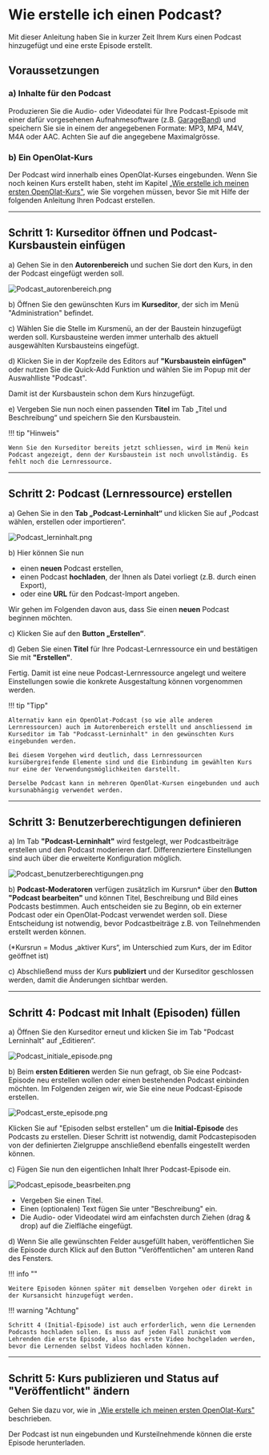 # Wie erstelle ich einen Podcast?

Mit dieser Anleitung haben Sie in kurzer Zeit Ihrem Kurs einen Podcast hinzugefügt und eine erste Episode erstellt.

##  Voraussetzungen

### a) Inhalte für den Podcast
Produzieren Sie die Audio- oder Videodatei für Ihre Podcast-Episode mit einer dafür vorgesehenen Aufnahmesoftware (z.B. [GarageBand](http://www.apple.com/ilife/garageband/ "GarageBand")) und speichern Sie sie in einem der angegebenen Formate: MP3, MP4, M4V, M4A oder AAC. Achten Sie auf die angegebene Maximalgrösse.

### b) Ein OpenOlat-Kurs
Der Podcast wird innerhalb eines OpenOlat-Kurses eingebunden. Wenn Sie noch keinen Kurs erstellt haben, steht im Kapitel [„Wie erstelle ich meinen ersten OpenOlat-Kurs"](../my_first_course/my_first_course.de.md), wie Sie vorgehen müssen, bevor Sie mit Hilfe der folgenden Anleitung Ihren Podcast erstellen.

---

## Schritt 1: Kurseditor öffnen und Podcast-Kursbaustein einfügen  

a) Gehen Sie in den **Autorenbereich** und suchen Sie dort den Kurs, in den der Podcast eingefügt werden soll.

![Podcast_autorenbereich.png](assets/Podcast_autorenbereich.png)  

b) Öffnen Sie den gewünschten Kurs im **Kurseditor**, der sich im Menü "Administration" befindet.

c) Wählen Sie die Stelle im Kursmenü, an der der Baustein hinzugefügt werden soll. Kursbausteine werden immer unterhalb des aktuell ausgewählten Kursbausteins eingefügt. 

d) Klicken Sie in der Kopfzeile des Editors auf **"Kursbaustein einfügen"** oder nutzen Sie die Quick-Add Funktion und wählen Sie im Popup mit der Auswahlliste "Podcast".

Damit ist der Kursbaustein schon dem Kurs hinzugefügt.

e) Vergeben Sie nun noch einen passenden **Titel** im Tab „Titel und Beschreibung“ und speichern Sie den Kursbaustein. 


!!! tip "Hinweis"

    Wenn Sie den Kurseditor bereits jetzt schliessen, wird im Menü kein Podcast angezeigt, denn der Kursbaustein ist noch unvollständig. Es fehlt noch die Lernressource.

---
   
## Schritt 2: Podcast (Lernressource) erstellen  

a) Gehen Sie in den <b>Tab „Podcast-Lerninhalt“</b> und klicken Sie auf „Podcast wählen, erstellen oder importieren“.

![Podcast_lerninhalt.png](assets/Podcast_lerninhalt.png)  
  
b) Hier können Sie nun 

* einen **neuen** Podcast erstellen, 
* einen Podcast **hochladen**, der Ihnen als Datei vorliegt (z.B. durch einen Export), 
* oder eine **URL** für den Podcast-Import angeben.

Wir gehen im Folgenden davon aus, dass Sie einen **neuen** Podcast beginnen möchten. 
  
c) Klicken Sie auf den **Button „Erstellen“**. 

d) Geben Sie einen **Titel** für Ihre Podcast-Lernressource ein und bestätigen Sie mit <b>"Erstellen"</b>. 

Fertig. Damit ist eine neue Podcast-Lernressource angelegt und weitere Einstellungen sowie die konkrete Ausgestaltung können vorgenommen werden.

!!! tip "Tipp"

    Alternativ kann ein OpenOlat-Podcast (so wie alle anderen Lernressourcen) auch im Autorenbereich erstellt und anschliessend im Kurseditor im Tab "Podcasst-Lerninhalt" in den gewünschten Kurs eingebunden werden. 
    
    Bei diesem Vorgehen wird deutlich, dass Lernressourcen kursübergreifende Elemente sind und die Einbindung im gewählten Kurs nur eine der Verwendungsmöglichkeiten darstellt. 
    
    Derselbe Podcast kann in mehreren OpenOlat-Kursen eingebunden und auch kursunabhängig verwendet werden.

---

## Schritt 3: Benutzerberechtigungen definieren 

a) Im Tab **"Podcast-Lerninhalt"** wird festgelegt, wer Podcastbeiträge erstellen und den Podcast moderieren darf. 
Differenziertere Einstellungen sind auch über die erweiterte Konfiguration möglich. 

![Podcast_benutzerberechtigungen.png](assets/Podcast_benutzerberechtigungen.png)  

b) **Podcast-Moderatoren** verfügen zusätzlich im Kursrun* über den <b>Button "Podcast bearbeiten"</b> und können Titel, Beschreibung und Bild eines Podcasts bestimmen. Auch entscheiden sie zu Beginn, ob ein externer Podcast oder ein OpenOlat-Podcast verwendet werden soll. Diese Entscheidung ist notwendig, bevor Podcastbeiträge z.B. von Teilnehmenden erstellt werden können.

(*Kursrun = Modus „aktiver Kurs“, im Unterschied zum Kurs, der im Editor geöffnet ist)

c) Abschließend muss der Kurs **publiziert** und der Kurseditor geschlossen werden, damit die Änderungen sichtbar werden. 

---

## Schritt 4: Podcast mit Inhalt (Episoden) füllen  

a) Öffnen Sie den Kurseditor erneut und klicken Sie im Tab "Podcast Lerninhalt" auf „Editieren“.

![Podcast_initiale_episode.png](assets/Podcast_initiale_episode.png) 

b) Beim **ersten Editieren** werden Sie nun gefragt, ob Sie eine Podcast-Episode neu erstellen wollen oder einen bestehenden Podcast einbinden möchten. Im Folgenden zeigen wir, wie Sie eine neue Podcast-Episode erstellen.

![Podcast_erste_episode.png](assets/Podcast_erste_episode.png)

Klicken Sie auf "Episoden selbst erstellen" um die **Initial-Episode** des Podcasts zu erstellen. Dieser Schritt ist notwendig, damit Podcastepisoden von der definierten Zielgruppe anschließend ebenfalls eingestellt werden können.

c) Fügen Sie nun den eigentlichen Inhalt Ihrer Podcast-Episode ein.

![Podcast_episode_beasrbeiten.png](assets/Podcast_episode_bearbeiten.png)

* Vergeben Sie einen Titel.
* Einen (optionalen) Text fügen Sie unter "Beschreibung" ein.
* Die Audio- oder Videodatei wird am einfachsten durch Ziehen (drag & drop) auf die Zielfläche eingefügt.


d) Wenn Sie alle gewünschten Felder ausgefüllt haben, veröffentlichen Sie die Episode durch Klick auf den Button "Veröffentlichen" am unteren Rand des Fensters.
 
  
!!! info ""

    Weitere Episoden können später mit demselben Vorgehen oder direkt in der Kursansicht hinzugefügt werden.

!!! warning "Achtung"

    Schritt 4 (Initial-Episode) ist auch erforderlich, wenn die Lernenden Podcasts hochladen sollen. Es muss auf jeden Fall zunächst vom Lehrenden die erste Episode, also das erste Video hochgeladen werden, bevor die Lernenden selbst Videos hochladen können.

---

## Schritt 5: Kurs publizieren und Status auf "Veröffentlicht" ändern  
  
Gehen Sie dazu vor, wie in [„Wie erstelle ich meinen ersten OpenOlat-Kurs"](../my_first_course/my_first_course.de.md) beschrieben.

Der Podcast ist nun eingebunden und Kursteilnehmende können die erste Episode
herunterladen.

